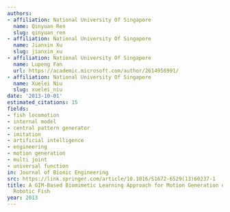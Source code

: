 ```yaml
---
authors:
- affiliation: National University Of Singapore
  name: Qinyuan Ren
  slug: qinyuan_ren
- affiliation: National University Of Singapore
  name: Jianxin Xu
  slug: jianxin_xu
- affiliation: National University Of Singapore
  name: Lupeng Fan
  url: https://academic.microsoft.com/author/2614956991/
- affiliation: National University Of Singapore
  name: Xuelei Niu
  slug: xuelei_niu
date: '2013-10-01'
estimated_citations: 15
fields:
- fish locomotion
- internal model
- central pattern generator
- imitation
- artificial intelligence
- engineering
- motion generation
- multi joint
- universal function
in: Journal of Bionic Engineering
src: https://link.springer.com/article/10.1016/S1672-6529(13)60237-1
title: A GIM-Based Biomimetic Learning Approach for Motion Generation of a Multi-Joint
  Robotic Fish
year: 2013
---
```

